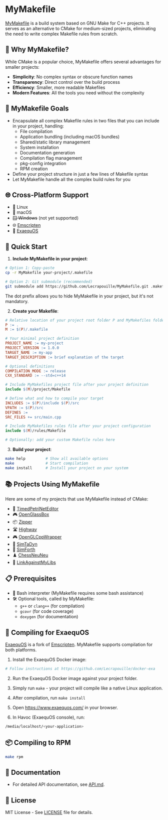 # MyMakefile

[MyMakefile](https://github.com/Lecrapouille/MyMakefile) is a build system based on GNU Make for C++ projects. It serves as an alternative to CMake for medium-sized projects, eliminating the need to write complex Makefile rules from scratch.

## 🤔 Why MyMakefile?

While CMake is a popular choice, MyMakefile offers several advantages for smaller projects:

- **Simplicity**: No complex syntax or obscure function names
- **Transparency**: Direct control over the build process
- **Efficiency**: Smaller, more readable Makefiles
- **Modern Features**: All the tools you need without the complexity

## 🌟 MyMakefile Goals

- Encapsulate all complex Makefile rules in two files that you can include in your project, handling:
  - File compilation
  - Application bundling (including macOS bundles)
  - Shared/static library management
  - System installation
  - Documentation generation
  - Compilation flag management
  - pkg-config integration
  - RPM creation
- Define your project structure in just a few lines of Makefile syntax
- Let MyMakefile handle all the complex build rules for you

## 🌐 Cross-Platform Support

- 🐧 Linux
- 🍎 macOS
- ~~🪟 Windows~~ (not yet supported)
- 🌐 [Emscripten](https://emscripten.org)
- 🧸 [ExaequOS](https://www.exaequos.com)

## 🚀 Quick Start

1. **Include MyMakefile in your project**:

```bash
# Option 1: Copy-paste
cp -r MyMakefile your-project/.makefile

# Option 2: Git submodule (recommended)
git submodule add https://github.com/Lecrapouille/MyMakefile.git .makefile
```

The dot prefix allows you to hide MyMakefile in your project, but it's not mandatory.

2. **Create your Makefile**:

```makefile
# Relative location of your project root folder P and MyMakefiles folder M
P := .
M := $(P)/.makefile

# Your minimal project definition
PROJECT_NAME := my-project
PROJECT_VERSION := 1.0.0
TARGET_NAME := my-app
TARGET_DESCRIPTION := brief explanation of the target

# Optional definitions
COMPILATION_MODE := release
CXX_STANDARD := --std=c++14

# Include MyMakefiles project file after your project definition
include $(M)/project/Makefile

# Define what and how to compile your target
INCLUDES := $(P)/include $(P)/src
VPATH := $(P)/src
DEFINES :=
SRC_FILES += src/main.cpp

# Include MyMakefiles rules file after your project configuration
include $(M)/rules/Makefile

# Optionally: add your custom Makefile rules here
```

3. **Build your project**:

```bash
make help         # Show all available options
make              # Start compilation
make install      # Install your project on your system
```

## 📚 Projects Using MyMakefile

Here are some of my projects that use MyMakefile instead of CMake:

- 🎨 [TimedPetriNetEditor](https://github.com/Lecrapouille/TimedPetriNetEditor)
- 🎮 [OpenGlassBox](https://github.com/Lecrapouille/OpenGlassBox)
- 📦 [Zipper](https://github.com/Lecrapouille/zipper)
- 🛣️ [Highway](https://github.com/Lecrapouille/Highway)
- 🎮 [OpenGLCppWrapper](https://github.com/Lecrapouille/OpenGLCppWrapper)
- 🔬 [SimTaDyn](https://github.com/Lecrapouille/SimTaDyn)
- 🧮 [SimForth](https://github.com/Lecrapouille/SimForth)
- ♟️ [ChessNeuNeu](https://github.com/Lecrapouille/ChessNeuNeu)
- 🔗 [LinkAgainstMyLibs](https://github.com/Lecrapouille/LinkAgainstMyLibs)

## 📋 Prerequisites

- 🐚 Bash interpreter (MyMakefile requires some bash assistance)
- 🛠️ Optional tools, called by MyMakefile:
  - `g++` or `clang++` (for compilation)
  - `gcovr` (for code coverage)
  - `doxygen` (for documentation)

## 🔧 Compiling for ExaequOS

[ExaequOS](https://www.exaequos.com) is a fork of [Emscripten](https://emscripten.org).
MyMakefile supports compilation for both platforms.

1. Install the ExaequOS Docker image:

```bash
# Follow instructions at https://github.com/Lecrapouille/docker-exa
```

2. Run the ExaequOS Docker image against your project folder.

3. Simply run `make` - your project will compile like a native Linux application.

4. After compilation, run `make install`

5. Open https://www.exaequos.com/ in your browser.

6. In Havoc (ExaequOS console), run:

```bash
/media/localhost/<your-application>
```

## 📦 Compiling to RPM

```bash
make rpm
```

## 📖 Documentation

- For detailed API documentation, see [API.md](doc/API.md).

## 📝 License

MIT License - See [LICENSE](LICENSE) file for details.
